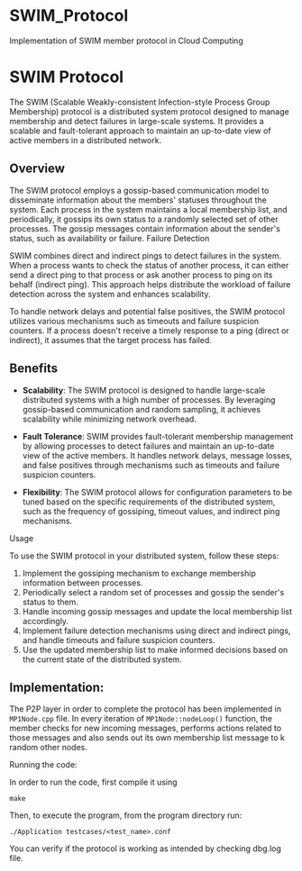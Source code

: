 # SWIM_Protocol
Implementation of SWIM member protocol in Cloud Computing

# SWIM Protocol

The SWIM (Scalable Weakly-consistent Infection-style Process Group Membership) protocol is a distributed system protocol designed to manage membership and detect failures in large-scale systems. It provides a scalable and fault-tolerant approach to maintain an up-to-date view of active members in a distributed network.

## Overview

The SWIM protocol employs a gossip-based communication model to disseminate information about the members' statuses throughout the system. Each process in the system maintains a local membership list, and periodically, it gossips its own status to a randomly selected set of other processes. The gossip messages contain information about the sender's status, such as availability or failure.
Failure Detection

SWIM combines direct and indirect pings to detect failures in the system. When a process wants to check the status of another process, it can either send a direct ping to that process or ask another process to ping on its behalf (indirect ping). This approach helps distribute the workload of failure detection across the system and enhances scalability.

To handle network delays and potential false positives, the SWIM protocol utilizes various mechanisms such as timeouts and failure suspicion counters. If a process doesn't receive a timely response to a ping (direct or indirect), it assumes that the target process has failed.

## Benefits

-    **Scalability**: The SWIM protocol is designed to handle large-scale distributed systems with a high number of processes. By leveraging gossip-based communication and random sampling, it achieves scalability while minimizing network overhead.

-    **Fault Tolerance**: SWIM provides fault-tolerant membership management by allowing processes to detect failures and maintain an up-to-date view of the active members. It handles network delays, message losses, and false positives through mechanisms such as timeouts and failure suspicion counters.

-    **Flexibility**: The SWIM protocol allows for configuration parameters to be tuned based on the specific requirements of the distributed system, such as the frequency of gossiping, timeout values, and indirect ping mechanisms.

Usage

To use the SWIM protocol in your distributed system, follow these steps:

1. Implement the gossiping mechanism to exchange membership information between processes.
2. Periodically select a random set of processes and gossip the sender's status to them.
3. Handle incoming gossip messages and update the local membership list accordingly.
4. Implement failure detection mechanisms using direct and indirect pings, and handle timeouts and failure suspicion counters.
5. Use the updated membership list to make informed decisions based on the current state of the distributed system.

## Implementation:

The P2P layer in order to complete the protocol has been implemented in ```MP1Node.cpp``` file. In every iteration of ```MP1Node::nodeLoop()``` function, the member checks for new incoming messages, performs actions related to those messages and also sends out its own membership list message to k random other nodes.

Running the code:

In order to run the code, first compile it using

```make```

Then, to execute the program, from the program directory run:

```./Application testcases/<test_name>.conf```

You can verify if the protocol is working as intended by checking dbg.log file.